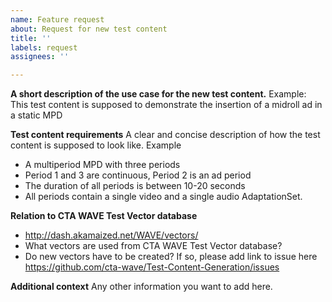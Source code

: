 ```yaml
---
name: Feature request
about: Request for new test content
title: ''
labels: request
assignees: ''

---
```


**A short description of the use case for the new test content.**
Example: This test content is supposed to demonstrate the insertion of a midroll ad in a static MPD

**Test content requirements**
A clear and concise description of how the test content is supposed to look like. Example
* A multiperiod MPD with three periods
* Period 1 and 3 are continuous, Period 2 is an ad period
* The duration of all periods is between 10-20 seconds
* All periods contain a single video and a single audio AdaptationSet.

**Relation to CTA WAVE Test Vector database**
* http://dash.akamaized.net/WAVE/vectors/
* What vectors are used from CTA WAVE Test Vector database?
* Do new vectors have to be created? If so, please add link to issue here https://github.com/cta-wave/Test-Content-Generation/issues

**Additional context**
Any other information you want to add here.
